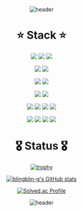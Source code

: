 <div align="center">

<!-- ### Hi there 👋 -->

![header](https://capsule-render.vercel.app/api?type=waving&color=timeGradient&text=Hello_World&animation=scaleIn )






# ⭐️ Stack ⭐️

<a href="https://another-pro.notion.site/fd6ac5fdaa414fd3b64cb188f3af49ce" target="_blank"><img src="https://img.shields.io/badge/Notion-424242?style=flat-square&logo=Notion&logoColor=white"/></a>
<a href="https://github.com/blingblin-g" target="_blank"><img src="https://img.shields.io/badge/GitHub-181717?style=flat-square&logo=GitHub&logoColor=white"/></a>
<a href="https://profile.intra.42.fr/" target="_blank"><img src="https://img.shields.io/badge/SEOUL-000000?style=flat-square&logo=42&logoColor=white"/></a>

<img src="https://img.shields.io/badge/Express-339933?style=flat-square&logo=node.js&logoColor=white"/> <img src="https://img.shields.io/badge/NestJS-000000?style=flat-square&logo=nestjs&logoColor=DC143C"/>

<img src="https://img.shields.io/badge/C/C++-A8B9CC?style=flat-square&logo=C&logoColor=white"/> <img src="https://img.shields.io/badge/Docker-2496ED?style=flat-square&logo=Docker&logoColor=white"/> 

<img src="https://img.shields.io/badge/Python-3776AB?style=flat-square&logo=Python&logoColor=white"/> <img src="https://img.shields.io/badge/Django-092E20?style=flat-square&logo=Django&logoColor=white"/> 



<img src="https://img.shields.io/badge/MongoDB-47A248?style=flat-square&logo=MongoDB&logoColor=white"/> <img src="https://img.shields.io/badge/MySQL-4479A1?style=flat-square&logo=MySQL&logoColor=white"/> <img src="https://img.shields.io/badge/PostgreSQL-4479A1?style=flat-square&logo=PostgreSQL&logoColor=white"/> <img src="https://img.shields.io/badge/SQLite-424242?style=flat-square&logo=SQLite&logoColor=177FC4"/>

<img src="https://img.shields.io/badge/HTML-E34F26?style=flat-square&logo=HTML5&logoColor=white"/> <img src="https://img.shields.io/badge/CSS-1572B6?style=flat-square&logo=CSS3&logoColor=white"/> <img src="https://img.shields.io/badge/Javascript-F7DF1E?style=flat-square&logo=JavaScript&logoColor=white"/> <img src="https://img.shields.io/badge/React-177FC4?style=flat-square&logo=React&logoColor=61DAFB"/>

# 🎖 Status 🎖

[![trophy](https://github-profile-trophy.vercel.app/?username=blingblin-g&row=1&column=5)](https://github.com/ryo-ma/github-profile-trophy)

[![blingblin-g's GitHub stats](https://github-readme-stats.vercel.app/api?username=blingblin-g)](https://github.com/anuraghazra/github-readme-stats)

<!-- [![GitHub Streak](https://github-readme-streak-stats.herokuapp.com/?user=blingblin-g)](https://git.io/streak-stats) -->

[![Solved.ac Profile](http://mazassumnida.wtf/api/v2/generate_badge?boj=psycheros)](https://solved.ac/psycheros/)

<!-- [![blingblin-g's github stats](https://github-readme-stats.vercel.app/api/top-langs/?username=blingblin-g&show_icons=true&hide_border=true&title_color=004386&icon_color=004386&layout=compact)](https://github.com/blingblin-g) -->





<!-- ### Intro -->

<!-- **blingblin-g/blingblin-g** is a ✨ _special_ ✨ repository because its `README.md` (this file) appears on your GitHub profile.

Here are some ideas to get you started:
 -->
<!-- - 🔭 I’m currently learning on ... `42SEOUL` -->
<!-- -🌱 I’m currently learning ... `WEB` -->
<!-- - 👯 I’m looking to collaborate on ... -->
<!-- - 🤔 I’m looking for help with ... -->
<!-- - 💬 Ask me about ... -->
<!-- - 📫 How to reach me: ... `luvbliny@gmail.com` -->
<!-- - 😄 Pronouns: ... -->
<!-- - ⚡ Fun fact: ... -->


![header](https://capsule-render.vercel.app/api?type=waving&section=footer)

</div>
